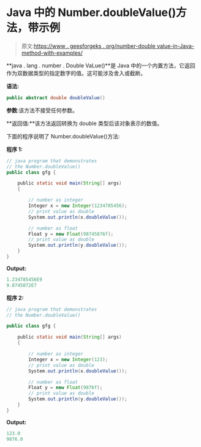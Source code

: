 # Java 中的 Number.doubleValue()方法，带示例

> 原文:[https://www . geesforgeks . org/number-double value-in-Java-method-with-examples/](https://www.geeksforgeeks.org/number-doublevalue-method-in-java-with-examples/)

**java . lang . number . Double VaLue()**是 Java 中的一个内置方法，它返回作为双数据类型的指定数字的值。这可能涉及舍入或截断。

**语法:**

```java
public abstract double doubleValue()

```

**参数**:该方法不接受任何参数。

**返回值:**该方法返回转换为 double 类型后该对象表示的数值。

下面的程序说明了 Number.doubleValue()方法:

**程序 1:**

```java
// java program that demonstrates
// the Number.doubleValue()
public class gfg {

    public static void main(String[] args)
    {

        // number as integer
        Integer x = new Integer(1234785456);
        // print value as double
        System.out.println(x.doubleValue());

        // number as float
        Float y = new Float(98745876f);
        // print value as double
        System.out.println(y.doubleValue());
    }
}
```

**Output:**

```java
1.234785456E9
9.8745872E7

```

**程序 2:**

```java
// java program that demonstrates
// the Number.doubleValue()

public class gfg {

    public static void main(String[] args)
    {

        // number as integer
        Integer x = new Integer(123);
        // print value as double
        System.out.println(x.doubleValue());

        // number as float
        Float y = new Float(9876f);
        // print value as double
        System.out.println(y.doubleValue());
    }
}
```

**Output:**

```java
123.0
9876.0

```